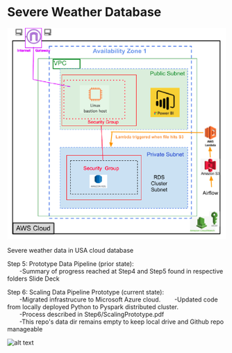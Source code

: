 # Severe Weather Database
![alt text](https://github.com/conner-mcnicholas/SevereWeatherDB/blob/main/arch.png?raw=true)

Severe weather data in USA cloud database

Step 5: Prototype Data Pipeline (prior state): <br>
&emsp;&emsp;-Summary of progress reached at Step4 and Step5 found in respective folders Slide Deck<br>

Step 6: Scaling Data Pipeline Prototype (current state):<br>
&emsp;&emsp;-Migrated infrastrucure to Microsoft Azure cloud.
&emsp;&emsp;-Updated code from locally deployed Python to Pyspark distributed cluster.<br>
&emsp;&emsp;-Process described in Step6/ScalingPrototype.pdf<br>
&emsp;&emsp;-This repo's data dir remains empty to keep local drive and Github repo manageable<br>

![alt text](https://github.com/conner-mcnicholas/SevereWeatherDB/Step6/images/blob/main/results.png?raw=true)
